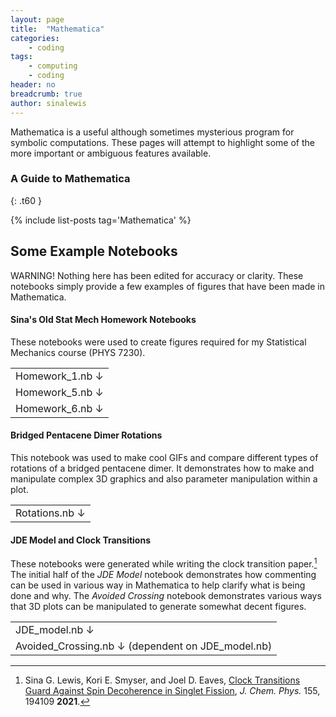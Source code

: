 ```yaml
---
layout: page
title:  "Mathematica"
categories:
    - coding
tags:
    - computing
    - coding
header: no
breadcrumb: true
author: sinalewis
---
```


Mathematica is a useful although sometimes mysterious program for symbolic computations. These pages will attempt to highlight some of the more important or ambiguous features available.


### A Guide to Mathematica
{: .t60 }

{% include list-posts tag='Mathematica' %}


## Some Example Notebooks

WARNING! Nothing here has been edited for accuracy or clarity. These notebooks simply provide a few examples of figures that have been made in Mathematica.

#### Sina's Old Stat Mech Homework Notebooks

These notebooks were used to create figures required for my Statistical Mechanics course (PHYS 7230).

<table width="100%" style="table-layout: fixed; border: 1px $border-color;">
<tr><td><a style="text-decoration: none;" href="{{ site.urlfile }}exampleMathematica/HW1_plots.nb">Homework_1.nb &darr;</a></td></tr>
<tr><td><a style="text-decoration: none;" href="{{ site.urlfile }}exampleMathematica/HW5_plots.nb">Homework_5.nb &darr;</a></td></tr>
<tr><td><a style="text-decoration: none;" href="{{ site.urlfile }}exampleMathematica/HW6_plots.nb">Homework_6.nb &darr;</a></td></tr>
</table>

#### Bridged Pentacene Dimer Rotations

This notebook was used to make cool GIFs and compare different types of rotations of a bridged pentacene dimer. It demonstrates how to make and manipulate complex 3D graphics and also parameter manipulation within a plot.

<table width="100%" style="table-layout: fixed; border: 1px $border-color;">
<tr>
<td width="100%"><a style="text-decoration: none;" href="{{ site.urlfile }}exampleMathematica/Rotations_Sina.nb">Rotations.nb &darr;</a></td>
</tr>
</table>

#### JDE Model and Clock Transitions

These notebooks were generated while writing the clock transition paper.[^1] The initial half of the *JDE Model* notebook demonstrates how commenting can be used in various way in Mathematica to help clarify what is being done and why. The *Avoided Crossing* notebook demonstrates various ways that 3D plots can be manipulated to generate somewhat decent figures.

<table width="100%" style="table-layout: fixed; border: 1px $border-color;">
<tr><td><a style="text-decoration: none;" href="{{ site.urlfile }}exampleMathematica/ConicalIntersections_passiveSymmetricRotation.nb">JDE_model.nb &darr;</a></td></tr>
<tr><td><a style="text-decoration: none;" href="{{ site.urlfile }}exampleMathematica/AvoidedCrossing_21_1n1.nb">Avoided_Crossing.nb &darr;</a>  (dependent on JDE_model.nb)</td></tr>
</table>


[^1]: Sina G. Lewis, Kori E. Smyser, and Joel D. Eaves, [Clock Transitions Guard Against Spin Decoherence in Singlet Fission](https://doi.org/10.1063/5.0069344), *J. Chem. Phys.* 155, 194109 **2021**.


